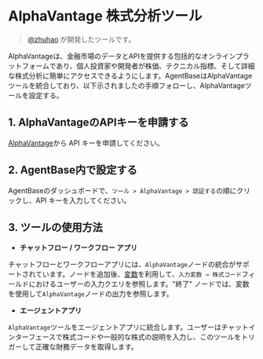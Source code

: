 # AlphaVantage 株式分析ツール

> [@zhuhao](https://github.com/hwzhuhao) が開発したツールです。

AlphaVantageは、金融市場のデータとAPIを提供する包括的なオンラインプラットフォームであり、個人投資家や開発者が株価、テクニカル指標、そして詳細な株式分析に簡単にアクセスできるようにします。AgentBaseはAlphaVantageツールを統合しており、以下示されましたの手順フォローし、AlphaVantageツールを設定する。

## 1. AlphaVantageのAPIキーを申請する

[AlphaVantage](https://www.alphavantage.co/support/#api-key)から API キーを申請してください。

## 2. AgentBase内で設定する

AgentBaseのダッシュボードで、`ツール > AlphaVantage > 認証する`の順にクリックし、API キーを入力してください。

## 3. ツールの使用方法

- **チャットフロー / ワークフロー アプリ**

チャットフローとワークフローアプリには、`AlphaVantage`ノードの統合がサポートされています。ノードを追加後、[変数](https://docs.agentbase.ai/v/ja-jp/guides/workflow/variables)を利用して、`入力変数 → 株式コード`フィールドにおけるユーザーの入力クエリを参照します。"終了" ノードでは、変数を使用して`AlphaVantage`ノードの出力を参照します。

- **エージェントアプリ**

`AlphaVantage`ツールをエージェントアプリに統合します。ユーザーはチャットインターフェースで株式コードや一般的な株式の説明を入力し、このツールをトリガーして正確な財務データを取得します。